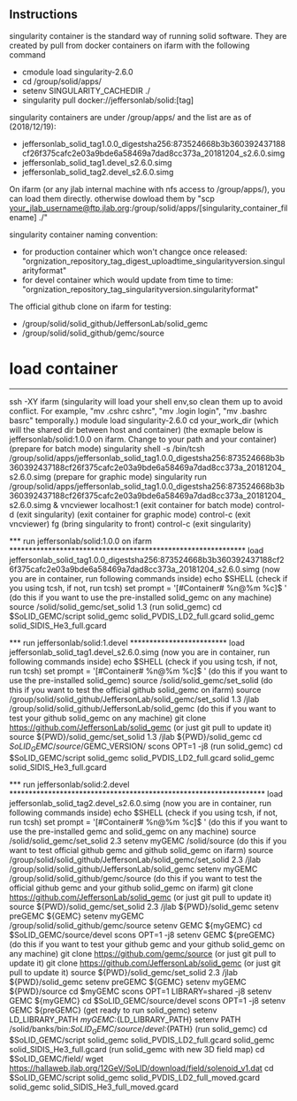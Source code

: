 
Instructions  
--------------------

singularity container is the standard way of running solid software. 
They are created by pull from docker containers on ifarm with the following command
* cmodule load singularity-2.6.0
* cd /group/solid/apps/
* setenv SINGULARITY_CACHEDIR ./
* singularity pull docker://jeffersonlab/solid:[tag]

singularity containers are under /group/apps/ and the list are as of (2018/12/19):
* jeffersonlab_solid_tag1.0.0_digestsha256:873524668b3b360392437188cf26f375cafc2e03a9bde6a58469a7dad8cc373a_20181204_s2.6.0.simg
* jeffersonlab_solid_tag1.devel_s2.6.0.simg
* jeffersonlab_solid_tag2.devel_s2.6.0.simg

On ifarm (or any jlab internal machine with nfs access to /group/apps/), you can load them directly.
otherwise dowload them by "scp your_jlab_username@ftp.jlab.org:/group/solid/apps/[singularity_container_filename] ./"

singularity container naming convention:
* for production container which won't changce once released: "orgnization_repository_tag_digest_uploadtime_singularityversion.singularityformat"
* for devel container which would update from time to time: 
"orgnization_repository_tag_singularityversion.singularityformat"

The official github clone on ifarm for testing:
* /group/solid/solid_github/JeffersonLab/solid_gemc
* /group/solid/solid_github/gemc/source

# load container 
***************************************************************
ssh -XY ifarm
(singularity will load your shell env,so clean them up to avoid conflict. For example, "mv .cshrc cshrc", "mv .login login", "mv .bashrc basrc"  temporally.)
module load singularity-2.6.0
cd your_work_dir  (which will the shared dir between host and container)
(the exmaple below is jeffersonlab/solid:1.0.0 on ifarm. Change to your path and your container)
(prepare for batch mode)
singularity shell -s /bin/tcsh /group/solid/apps/jeffersonlab_solid_tag1.0.0_digestsha256:873524668b3b360392437188cf26f375cafc2e03a9bde6a58469a7dad8cc373a_20181204_s2.6.0.simg
(prepare for graphic mode)
singularity run /group/solid/apps/jeffersonlab_solid_tag1.0.0_digestsha256:873524668b3b360392437188cf26f375cafc2e03a9bde6a58469a7dad8cc373a_20181204_s2.6.0.simg & 
vncviewer localhost:1
(exit container for batch mode)
control-d   (exit singularity)
(exit container for graphic mode)
control-c   (exit vncviewer)
fg          (bring singularity to front)
control-c   (exit singularity)

*** run jeffersonlab/solid:1.0.0 on ifarm *************************************************************
load jeffersonlab_solid_tag1.0.0_digestsha256:873524668b3b360392437188cf26f375cafc2e03a9bde6a58469a7dad8cc373a_20181204_s2.6.0.simg
(now you are in container, run following commands inside)
echo $SHELL      (check if you using tcsh, if not, run tcsh)
set prompt = '[#Container# %n@%m %c]$ '
(do this if you want to use the pre-installed solid_gemc on any machine)
source /solid/solid_gemc/set_solid 1.3
(run solid_gemc)
cd $SoLID_GEMC/script
solid_gemc solid_PVDIS_LD2_full.gcard
solid_gemc solid_SIDIS_He3_full.gcard

*** run jeffersonlab/solid:1.devel *************************
load jeffersonlab_solid_tag1.devel_s2.6.0.simg
(now you are in container, run following commands inside)
echo $SHELL      (check if you using tcsh, if not, run tcsh)
set prompt = '[#Container# %n@%m %c]$ '
(do this if you want to use the pre-installed solid_gemc)
source /solid/solid_gemc/set_solid
(do this if you want to test the official github solid_gemc on ifarm)
source /group/solid/solid_github/JeffersonLab/solid_gemc/set_solid 1.3 /jlab /group/solid/solid_github/JeffersonLab/solid_gemc
(do this if you want to test your github solid_gemc on any machine)
git clone https://github.com/JeffersonLab/solid_gemc   (or just git pull to update it)
source ${PWD}/solid_gemc/set_solid 1.3 /jlab ${PWD}/solid_gemc
cd $SoLID_GEMC/source/$GEMC_VERSION/
scons OPT=1 -j8
(run solid_gemc)
cd $SoLID_GEMC/script
solid_gemc solid_PVDIS_LD2_full.gcard
solid_gemc solid_SIDIS_He3_full.gcard

*** run jeffersonlab/solid:2.devel  ******************************************************************
load jeffersonlab_solid_tag2.devel_s2.6.0.simg
(now you are in container, run following commands inside)
echo $SHELL      (check if you using tcsh, if not, run tcsh)
set prompt = '[#Container# %n@%m %c]$ '
(do this if you want to use the pre-installed gemc and solid_gemc on any machine)
source /solid/solid_gemc/set_solid 2.3
setenv myGEMC /solid/source
(do this if you want to test official github gemc and github solid_gemc on ifarm)
source /group/solid/solid_github/JeffersonLab/solid_gemc/set_solid 2.3 /jlab /group/solid/solid_github/JeffersonLab/solid_gemc
setenv myGEMC /group/solid/solid_github/gemc/source
(do this if you want to test the official github gemc and your github solid_gemc on ifarm)
git clone https://github.com/JeffersonLab/solid_gemc   (or just git pull to update it)
source ${PWD}/solid_gemc/set_solid 2.3 /jlab ${PWD}/solid_gemc
setenv preGEMC ${GEMC}
setenv myGEMC /group/solid/solid_github/gemc/source
setenv GEMC ${myGEMC}
cd $SoLID_GEMC/source/devel
scons OPT=1 -j8
setenv GEMC ${preGEMC}
(do this if you want to test your github gemc and your github solid_gemc on any machine)
git clone https://github.com/gemc/source               (or just git pull to update it)
git clone https://github.com/JeffersonLab/solid_gemc   (or just git pull to update it)
source ${PWD}/solid_gemc/set_solid 2.3 /jlab ${PWD}/solid_gemc
setenv preGEMC ${GEMC}
setenv myGEMC ${PWD}/source
cd $myGEMC
scons OPT=1 LIBRARY=shared -j8
setenv GEMC ${myGEMC}
cd $SoLID_GEMC/source/devel
scons OPT=1 -j8
setenv GEMC ${preGEMC}
(get ready to run solid_gemc)
setenv LD_LIBRARY_PATH ${myGEMC}:${LD_LIBRARY_PATH}
setenv PATH /solid/banks/bin:${SoLID_GEMC}/source/devel:${PATH}
(run solid_gemc)
cd $SoLID_GEMC/script
solid_gemc solid_PVDIS_LD2_full.gcard
solid_gemc solid_SIDIS_He3_full.gcard
(run solid_gemc with new 3D field map)
cd $SoLID_GEMC/field/
wget https://hallaweb.jlab.org/12GeV/SoLID/download/field/solenoid_v1.dat
cd $SoLID_GEMC/script
solid_gemc solid_PVDIS_LD2_full_moved.gcard
solid_gemc solid_SIDIS_He3_full_moved.gcard

